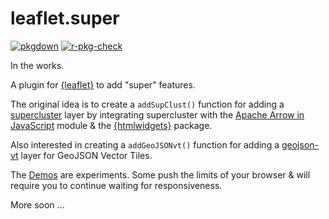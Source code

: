 # leaflet.super

[![pkgdown](https://github.com/prncevince/leaflet.super/actions/workflows/pkgdown.yaml/badge.svg)](https://github.com/prncevince/leaflet.super/actions/workflows/pkgdown.yaml)
[![r-pkg-check](https://github.com/prncevince/leaflet.super/actions/workflows/r-pkg-check.yaml/badge.svg)](https://github.com/prncevince/leaflet.super/actions/workflows/r-pkg-check.yaml)

In the works.

A plugin for [{leaflet}](https://github.com/rstudio/leaflet) to add "super" features.

The original idea is to create a `addSupClust()` function for adding a [supercluster](https://github.com/mapbox/supercluster) layer by integrating supercluster with the [Apache Arrow in JavaScript](https://arrow.apache.org/docs/js/index.html) module & the [{htmlwidgets}](https://github.com/ramnathv/htmlwidgets) package.

Also interested in creating a `addGeoJSONvt()` function for adding a [geojson-vt](https://github.com/mapbox/geojson-vt) layer for GeoJSON Vector Tiles.

The [Demos](./articles/#demos) are experiments. Some push the limits of your browser & will require you to continue waiting for responsiveness.

More soon ...
